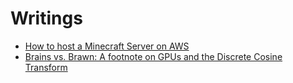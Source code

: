 ---
---
# Writings
- [How to host a Minecraft Server on AWS](./minecraft_aws_server.html)
- [Brains vs. Brawn: A footnote on GPUs and the Discrete Cosine Transform](./brains_vs_brawn.html)
